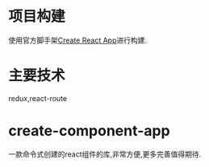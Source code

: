 # 项目构建
使用官方脚手架[Create React App](https://github.com/facebookincubator/create-react-app)进行构建.

# 主要技术
redux,react-route

# create-component-app
一款命令式创建的react组件的库,非常方便,更多完善值得期待.
